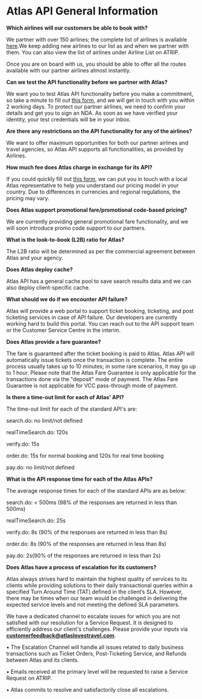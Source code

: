 # Atlas API General Information

**Which airlines will our customers be able to book with?**

We partner with over 150 airlines; the complete list of airlines is available [here](https://www.atriptech.com/#/airline/list).We keep adding new airlines to our list as and when we partner with them. You can also view the list of airlines under Airline List on ATRIP.

Once you are on board with us, you should be able to offer all the routes available with our partner airlines almost instantly.



**Can we test the API functionality before we partner with Atlas?**

We want you to test Atlas API functionality before you make a commitment, so take a minute to fill out [this form](https://atlaslovestravel.com/get-started/), and we will get in touch with you within 2 working days. To protect our partner airlines, we need to confirm your details and get you to sign an NDA. As soon as we have verified your identity, your test credentials will be in your inbox. 



**Are there any restrictions on the API functionality for any of the airlines?**

We want to offer maximum opportunities for both our partner airlines and travel agencies, so Atlas API supports all functionalities, as provided by Airlines.



**How much fee does Atlas charge in exchange for its API?**

If you could quickly fill out [this form](https://atlaslovestravel.com/contact/), we can put you in touch with a local Atlas representative to help you understand our pricing model in your country. Due to differences in currencies and regional regulations, the pricing may vary.



**Does Atlas support promotional fare/promotional code-based pricing?**

We are currently providing general promotional fare functionality, and we will soon introduce promo code support to our partners.



**What is the look-to-book (L2B) ratio for Atlas?**

The L2B ratio will be determined as per the commercial agreement between Atlas and your agency.



**Does Atlas deploy cache?**

Atlas API has a general cache pool to save search results data and we can also deploy client-specific cache.



**What should we do if we encounter API failure?**

Atlas will provide a web portal to support ticket booking, ticketing, and post ticketing services in case of API failure. Our developers are currently working hard to build this portal. You can reach out to the API support team or the Customer Service Centre in the interim.



**Does Atlas provide a fare guarantee?**

The fare is guaranteed after the ticket booking is paid to Atlas. Atlas API will automatically issue tickets once the transaction is complete. The entire process usually takes up to 10 minutes; in some rare scenarios, it may go up to 1 hour. Please note that the Atlas Fare Guarantee is only applicable for the transactions done via the "deposit" mode of payment. The Atlas Fare Guarantee is not applicable for VCC pass-through mode of payment.



**Is there a time-out limit for each of Atlas' API?**

The time-out limit for each of the standard API's are:

search.do: no limit/not defined

realTimeSearch.do: 120s

verify.do: 15s

order.do: 15s for normal booking and 120s for real time booking

pay.do: no limit/not defined



**What is the API response time for each of the Atlas APIs?**

The average response times for each of the standard APIs are as below:

search.do: < 500ms (98% of the responses are returned in less than 500ms)

realTimeSearch.do: 25s

verify.do: 8s (90% of the responses are returned in less than 8s)

order.do: 8s (90% of the responses are returned in less than 8s)

pay.do: 2s(90% of the responses are returned in less than 2s)



**Does Atlas have a process of escalation for its customers?**

Atlas always strives hard to maintain the highest quality of services to its clients while providing solutions to their daily transactional queries within a specified Turn Around Time (TAT) defined in the client’s SLA. However, there may be times when our team would be challenged in delivering the expected service levels and not meeting the defined SLA parameters. 

We have a dedicated channel to escalate issues for which you are not satisfied with our resolution for a Service Request. It is designed to efficiently address our client's challenges. Please provide your inputs via **customerfeedback@atlaslovestravel.com**. 

•	The Escalation Channel will handle all issues related to daily business transactions such as Ticket Orders, Post-Ticketing Service, and Refunds between Atlas and its clients. 

•	Emails received at the primary level will be requested to raise a Service Request on ATRIP. 

•	Atlas commits to resolve and satisfactorily close all escalations. 
